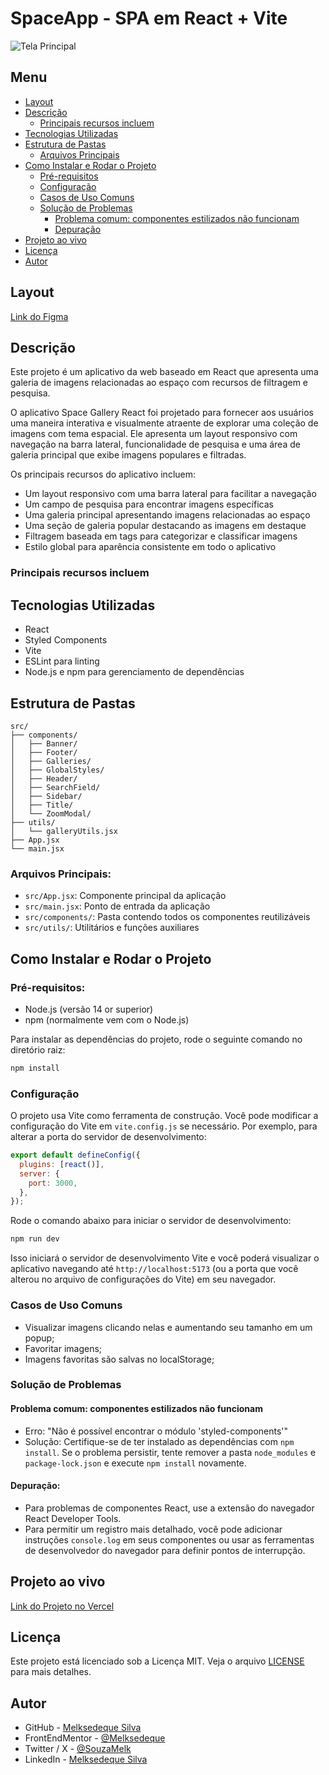 # SpaceApp - SPA em React + Vite

![Tela Principal](./screenshot/tela-principal.png)

## Menu

- [Layout](#layout)
- [Descrição](#descrição)
  - [Principais recursos incluem](#principais-recursos-incluem)
- [Tecnologias Utilizadas](#tecnologias-utilizadas)
- [Estrutura de Pastas](#estrutura-de-pastas)
  - [Arquivos Principais](#arquivos-principais)
- [Como Instalar e Rodar o Projeto](#como-instalar-e-rodar-o-projeto)
  - [Pré-requisitos](#pré-requisitos)
  - [Configuração](#configuração)
  - [Casos de Uso Comuns](#casos-de-uso-comuns)
  - [Solução de Problemas](#solução-de-problemas)
    - [Problema comum: componentes estilizados não funcionam](#problema-comum-componentese-stilizados-não-funcionam)
    - [Depuração](#depuração)
- [Projeto ao vivo](#projeto-ao-vivo)
- [Licença](#licença)
- [Autor](#autor)

## Layout

[Link do Figma](https://shorturl.at/rFmNH)

## Descrição

Este projeto é um aplicativo da web baseado em React que apresenta uma galeria de imagens relacionadas ao espaço com recursos de filtragem e pesquisa.

O aplicativo Space Gallery React foi projetado para fornecer aos usuários uma maneira interativa e visualmente atraente de explorar uma coleção de imagens com tema espacial. Ele apresenta um layout responsivo com navegação na barra lateral, funcionalidade de pesquisa e uma área de galeria principal que exibe imagens populares e filtradas.

Os principais recursos do aplicativo incluem:

- Um layout responsivo com uma barra lateral para facilitar a navegação
- Um campo de pesquisa para encontrar imagens específicas
- Uma galeria principal apresentando imagens relacionadas ao espaço
- Uma seção de galeria popular destacando as imagens em destaque
- Filtragem baseada em tags para categorizar e classificar imagens
- Estilo global para aparência consistente em todo o aplicativo

### Principais recursos incluem

## Tecnologias Utilizadas

- React
- Styled Components
- Vite
- ESLint para linting
- Node.js e npm para gerenciamento de dependências

## Estrutura de Pastas

```
src/
├── components/
│   ├── Banner/
│   ├── Footer/
│   ├── Galleries/
│   ├── GlobalStyles/
│   ├── Header/
│   ├── SearchField/
│   ├── Sidebar/
│   ├── Title/
│   └── ZoomModal/
├── utils/
│   └── galleryUtils.jsx
├── App.jsx
└── main.jsx
```

### Arquivos Principais:

- `src/App.jsx`: Componente principal da aplicação
- `src/main.jsx`: Ponto de entrada da aplicação
- `src/components/`: Pasta contendo todos os componentes reutilizáveis
- `src/utils/`: Utilitários e funções auxiliares

## Como Instalar e Rodar o Projeto

### Pré-requisitos:

- Node.js (versão 14 or superior)
- npm (normalmente vem com o Node.js)

Para instalar as dependências do projeto, rode o seguinte comando no diretório raiz:

```bash
npm install
```

### Configuração

O projeto usa Vite como ferramenta de construção. Você pode modificar a configuração do Vite em `vite.config.js` se necessário. Por exemplo, para alterar a porta do servidor de desenvolvimento:

```javascript
export default defineConfig({
  plugins: [react()],
  server: {
    port: 3000,
  },
});
```

Rode o comando abaixo para iniciar o servidor de desenvolvimento:

```bash
npm run dev
```

Isso iniciará o servidor de desenvolvimento Vite e você poderá visualizar o aplicativo navegando até `http://localhost:5173` (ou a porta que você alterou no arquivo de configurações do Vite) em seu navegador.

### Casos de Uso Comuns

- Visualizar imagens clicando nelas e aumentando seu tamanho em um popup;
- Favoritar imagens;
- Imagens favoritas são salvas no localStorage;

### Solução de Problemas

#### Problema comum: componentes estilizados não funcionam

- Erro: "Não é possível encontrar o módulo 'styled-components'"
- Solução: Certifique-se de ter instalado as dependências com `npm install`. Se o problema persistir, tente remover a pasta `node_modules` e `package-lock.json` e execute `npm install` novamente.

#### Depuração:

- Para problemas de componentes React, use a extensão do navegador React Developer Tools.
- Para permitir um registro mais detalhado, você pode adicionar instruções `console.log` em seus componentes ou usar as ferramentas de desenvolvedor do navegador para definir pontos de interrupção.

## Projeto ao vivo

[Link do Projeto no Vercel]()

## Licença

Este projeto está licenciado sob a Licença MIT. Veja o arquivo [LICENSE](https://github.com/Melksedeque/spaceapp-react?tab=MIT-1-ov-file) para mais detalhes.

## Autor

- GitHub - [Melksedeque Silva](https://github.com/Melksedeque/)
- FrontEndMentor - [@Melksedeque](https://www.frontendmentor.io/profile/Melksedeque)
- Twitter / X - [@SouzaMelk](https://x.com/SouzaMelk)
- LinkedIn - [Melksedeque Silva](https://www.linkedin.com/in/melksedeque-silva/)
